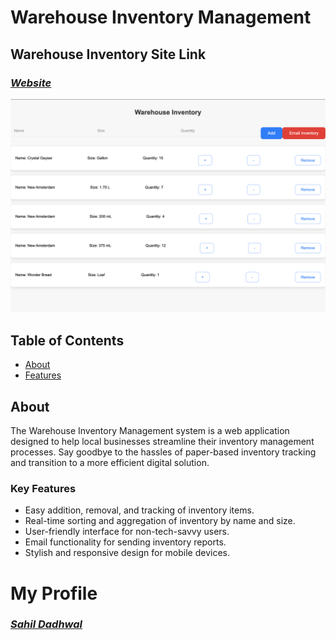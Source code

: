 # Warehouse Inventory Management

## Warehouse Inventory Site Link
### [*Website*](https://sahildadhwal.github.io/WarehouseStock)

![Project Image](/img/project-image.png)

## Table of Contents

- [About](#about)
- [Features](#key-features)

## About

The Warehouse Inventory Management system is a web application designed to help local businesses streamline their inventory management processes. Say goodbye to the hassles of paper-based inventory tracking and transition to a more efficient digital solution.

### Key Features
- Easy addition, removal, and tracking of inventory items.
- Real-time sorting and aggregation of inventory by name and size.
- User-friendly interface for non-tech-savvy users.
- Email functionality for sending inventory reports.
- Stylish and responsive design for mobile devices.



# My Profile
### [*Sahil Dadhwal*](https://github.com/sahildadhwal)

